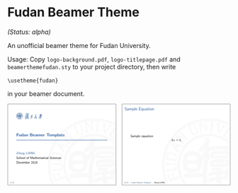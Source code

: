 # Fudan Beamer Theme

_(Status: alpha)_

An unofficial beamer theme for Fudan University.

Usage: Copy `logo-background.pdf`, `logo-titlepage.pdf` and `beamerthemefudan.sty` to your project directory, then write
```
\usetheme{fudan}
```
in your beamer document.

![](images/example.png)

